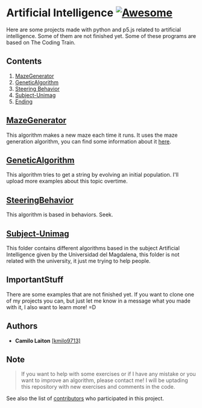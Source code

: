 # Artificial Intelligence [![Awesome](https://cdn.rawgit.com/sindresorhus/awesome/d7305f38d29fed78fa85652e3a63e154dd8e8829/media/badge.svg)](https://github.com/sindresorhus/awesome)

Here are some projects made with python and p5.js related to artificial intelligence. Some of them are not finished yet. Some of these programs are based on The Coding Train.

## Contents
1. [MazeGenerator](#MazeGenerator)
2. [GeneticAlgorithm](#GeneticAlgorithm)
3. [Steering Behavior](#SteeringBehavior)
4. [Subject-Unimag](#Subject-Unimag)
4. [Ending](#ImportantStuff)

## [MazeGenerator](https://github.com/kmilo9713/Web-IA/tree/master/Maze%20Generator)
  This algorithm makes a new maze each time it runs. It uses the maze generation algorithm, you can find some information about it [here](https://en.wikipedia.org/wiki/Maze_generation_algorithm).
  
## [GeneticAlgorithm](https://github.com/kmilo9713/Web-IA/tree/master/Genetic%20Algorithm)
  This algorithm tries to get a string by evolving an initial population. I'll upload more examples about this topic overtime.
  
## [SteeringBehavior](https://github.com/kmilo9713/Web-IA/tree/master/SteeringBehavior)
  This algorithm is based in behaviors. Seek.

## [Subject-Unimag](https://github.com/kmilo9713/Web-IA/tree/master/Subject-Unimag/Seguimiento1)
  This folder contains different algorithms based in the subject Artificial Intelligence given by the Universidad del Magdalena,
  this folder is not related with the university, it just me trying to help people.

## ImportantStuff
  There are some examples that are not finished yet. If you want to clone one of my projects you can, but just let me know in a message what you made with it, I also want to learn more! =D

## Authors
- **Camilo Laiton** [[kmilo9713]](https://github.com/kmilo9713)

## Note
> If you want to help with some exercises or if I have any mistake or you want to improve an algorithm, please contact me!
> I will be uptading this repository with new exercises and comments in the code.

See also the list of [contributors](https://github.com/kmilo9713/Web-IA/graphs/contributors) who participated in this project.
